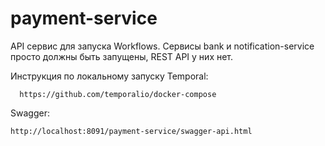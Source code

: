 # payment-service

API сервис для запуска Workflows.
Сервисы bank и notification-service просто должны быть запущены, REST API у них нет.

Инструкция по локальному запуску Temporal:
```
  https://github.com/temporalio/docker-compose
```

Swagger:
```
http://localhost:8091/payment-service/swagger-api.html
```
